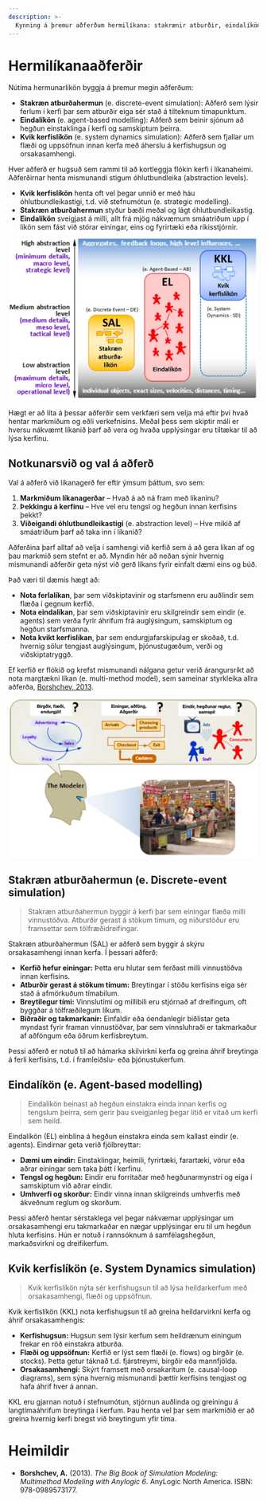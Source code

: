 ```yaml
---
description: >-
  Kynning á þremur aðferðum hermilíkana: stakrænir atburðir, eindalíkön og kvik kerfi.
---
```


# Hermilíkanaaðferðir

Nútíma hermunarlíkön byggja á þremur megin aðferðum:

- **Stakræn atburðahermun** (e. discrete-event simulation): Aðferð sem lýsir ferlum í kerfi þar sem
  atburðir eiga sér stað á tilteknum tímapunktum.
- **Eindalíkön** (e. agent-based modelling): Aðferð sem beinir sjónum að hegðun einstaklinga í 
  kerfi og samskiptum þeirra.
- **Kvik kerfislíkön** (e. system dynamics simulation): Aðferð sem fjallar um flæði og uppsöfnun 
  innan kerfa með áherslu á kerfishugsun og orsakasamhengi.

Hver aðferð er hugsuð sem rammi til að kortleggja flókin kerfi í líkanaheimi. Aðferðirnar henta
mismunandi stigum óhlutbundleika (abstraction levels).

- **Kvik kerfislíkön** henta oft vel þegar unnið er með háu óhlutbundleikastigi, t.d. við
  stefnumótun
  (e. strategic modelling).
- **Stakræn atburðahermun** styður bæði meðal og lágt óhlutbundleikastig.
- **Eindalíkön** sveigjast á milli, allt frá mjög nákvæmum smáatriðum upp í líkön sem fást við
  stórar einingar, eins og fyrirtæki eða ríkisstjórnir.

![Þrjár líkanaaðferðir - þýðing höfundar úr [Borshchev, 2013](#heimildir)](figs/3_leidir_hermunar-abstractions.jpg)

Hægt er að líta á þessar aðferðir sem verkfæri sem velja má eftir því hvað hentar markmiðum og eðli
verkefnisins. Meðal þess sem skiptir máli er hversu nákvæmt líkanið þarf að vera og hvaða
upplýsingar eru tiltækar til að lýsa kerfinu.

## Notkunarsvið og val á aðferð

Val á aðferð við líkanagerð fer eftir ýmsum þáttum, svo sem:

1. **Markmiðum líkanagerðar** – Hvað á að ná fram með líkaninu?
2. **Þekkingu á kerfinu** – Hve vel eru tengsl og hegðun innan kerfisins þekkt?
3. **Viðeigandi óhlutbundleikastigi** (e. abstraction level) – Hve mikið af smáatriðum þarf að 
   taka inn í líkanið?

Aðferðina þarf alltaf að velja í samhengi við kerfið sem á að gera líkan af og þau markmið sem
stefnt er að. Myndin hér að neðan sýnir hvernig mismunandi aðferðir geta nýst við gerð líkans fyrir
einfalt dæmi eins og búð.

Það væri til dæmis hægt að:

- **Nota ferlalíkan**, þar sem viðskiptavinir og starfsmenn eru auðlindir sem flæða í gegnum kerfið.
- **Nota eindalíkan**, þar sem viðskiptavinir eru skilgreindir sem eindir (e. agents) sem verða
  fyrir áhrifum frá auglýsingum, samskiptum og hegðun starfsmanna.
- **Nota kvikt kerfislíkan**, þar sem endurgjafarskipulag er skoðað, t.d. hvernig sölur tengjast
  auglýsingum, þjónustugæðum, verði og viðskiptatryggð.

Ef kerfið er flókið og krefst mismunandi nálgana getur verið árangursríkt að nota margtækni líkan
(e. multi-method model), sem sameinar styrkleika allra aðferða, [Borshchev, 2013](#heimildir).

![Val á líkanaaðferð - þýðing höfundar úr [Borshchev, 2013](#heimildir)](figs/3_leidir_hermunar.png)

## Stakræn atburðahermun (e. Discrete-event simulation)

> Stakræn atburðahermun byggir á kerfi þar sem einingar flæða milli vinnustöðva. Atburðir gerast á
> stökum tímum, og niðurstöður eru framsettar sem tölfræðidreifingar.

Stakræn atburðahermun (SAL) er aðferð sem byggir á skýru orsakasamhengi innan kerfa. Í þessari
aðferð:

- **Kerfið hefur einingar:** Þetta eru hlutar sem ferðast milli vinnustöðva innan kerfisins.
- **Atburðir gerast á stökum tímum:** Breytingar í stöðu kerfisins eiga sér stað á afmörkuðum
  tímabilum.
- **Breytilegur tími:** Vinnslutími og millibili eru stjórnað af dreifingum, oft byggðar á
  tölfræðilegum líkum.
- **Biðraðir og takmarkanir:** Einfaldir eða óendanlegir biðlistar geta myndast fyrir framan
  vinnustöðvar, þar sem vinnsluhraði er takmarkaður af aðföngum eða öðrum kerfisbreytum.

Þessi aðferð er notuð til að hámarka skilvirkni kerfa og greina áhrif breytinga á ferli kerfisins,
t.d. í framleiðslu- eða þjónustukerfum.

## Eindalíkön (e. Agent-based modelling)

> Eindalíkön beinast að hegðun einstakra einda innan kerfis og tengslum þeirra, sem gerir þau
> sveigjanleg þegar lítið er vitað um kerfi sem heild.

Eindalíkön (EL) einblína á hegðun einstakra einda sem kallast eindir (e. agents). Eindirnar geta
verið fjölbreyttar:

- **Dæmi um eindir:** Einstaklingar, heimili, fyrirtæki, farartæki, vörur eða aðrar einingar sem
  taka þátt í kerfinu.
- **Tengsl og hegðun:** Eindir eru forritaðar með hegðunarmynstri og eiga í samskiptum við aðrar
  eindir.
- **Umhverfi og skorður:** Eindir vinna innan skilgreinds umhverfis með ákveðnum reglum og skorðum.

Þessi aðferð hentar sérstaklega vel þegar nákvæmar upplýsingar um orsakasamhengi eru takmarkaðar en
nægar upplýsingar eru til um hegðun hluta kerfisins. Hún er notuð í rannsóknum á samfélagshegðun,
markaðsvirkni og dreifikerfum.

## Kvik kerfislíkön (e. System Dynamics simulation)

> Kvik kerfislíkön nýta sér kerfishugsun til að lýsa heildarkerfum með orsakasamhengi, flæði og
> uppsöfnun.

Kvik kerfislíkön (KKL) nota kerfishugsun til að greina heildarvirkni kerfa og áhrif orsakasamhengis:

- **Kerfishugsun:** Hugsun sem lýsir kerfum sem heildrænum einingum frekar en röð einstakra atburða.
- **Flæði og uppsöfnun:** Kerfið er lýst sem flæði (e. flows) og birgðir (e. stocks). Þetta getur
  táknað t.d. fjárstreymi, birgðir eða mannfjölda.
- **Orsakasamhengi:** Skýrt framsett með orsakaritum (e. causal-loop diagrams), sem sýna hvernig
  mismunandi þættir kerfisins tengjast og hafa áhrif hver á annan.

KKL eru gjarnan notuð í stefnumótun, stjórnun auðlinda og greiningu á langtímaáhrifum breytinga í
kerfum. Þau henta vel þar sem markmiðið er að greina hvernig kerfi bregst við breytingum yfir tíma.

# Heimildir

- **Borshchev, A.** (2013). *The Big Book of Simulation Modeling: Multimethod Modeling with Anylogic
  6*. AnyLogic North America. ISBN: 978-0989573177.
 